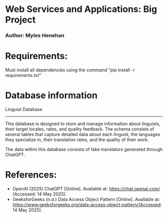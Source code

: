 # Web Services and Applications: Big Project
### Author: Myles Henehan

# Requirements:
Must install all dependencies using the command "pip install -r requirements.txt"

# Database information
Linguist Database
***
This database is designed to store and manage information about linguists, their target locales, rates, and quality feedback. The schema consists of several tables that capture detailed data about each linguist, the languages they specialize in, their translation rates, and the quality of their work.

The data within this database consists of fake translators generated through ChatGPT.


# References:
- OpenAI (2025) ChatGPT [Online]. Available at: https://chat.openai.com/ (Accessed: 14 May 2025).
- GeeksforGeeks (n.d.) Data Access Object Pattern [Online]. Available at: https://www.geeksforgeeks.org/data-access-object-pattern/(Accessed: 14 May 2025).





